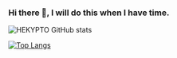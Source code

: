### Hi there 👋, I will do this when I have time.

![HEKYPTO GitHub stats](https://github-readme-stats.vercel.app/api?username=HEKYPTO&show_icons=true&theme=graywhites&cache_seconds=86400&disable_animations=true&hide_border=true)

[![Top Langs](https://github-readme-stats.vercel.app/api/top-langs/?username=HEKYPTO&layout=compact)](https://github.com/anuraghazra/github-readme-stats)
